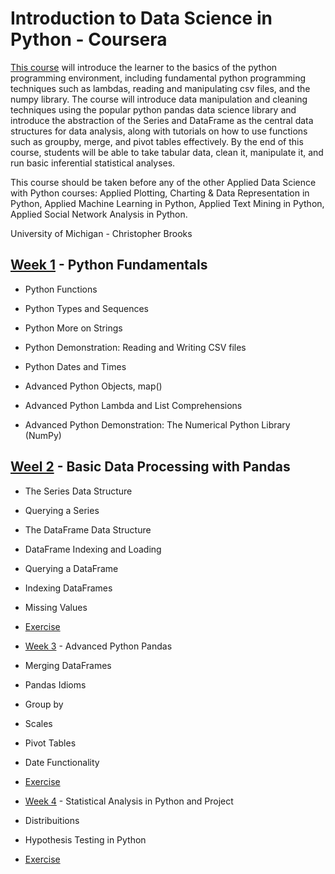 # Introduction to Data Science in Python - Coursera

[This course](https://www.coursera.org/learn/python-data-analysis/) will introduce the learner to the basics of the python programming environment, including fundamental python programming techniques such as lambdas, reading and manipulating csv files, and the numpy library. The course will introduce data manipulation and cleaning techniques using the popular python pandas data science library and introduce the abstraction of the Series and DataFrame as the central data structures for data analysis, along with tutorials on how to use functions such as groupby, merge, and pivot tables effectively. By the end of this course, students will be able to take tabular data, clean it, manipulate it, and run basic inferential statistical analyses. 

This course should be taken before any of the other Applied Data Science with Python courses: Applied Plotting, Charting & Data Representation in Python, Applied Machine Learning in Python, Applied Text Mining in Python, Applied Social Network Analysis in Python.

University of Michigan - Christopher Brooks

## [Week 1](Week_1.ipynb) - Python Fundamentals

- Python Functions

- Python Types and Sequences

- Python More on Strings

- Python Demonstration: Reading and Writing CSV files

- Python Dates and Times

- Advanced Python Objects, map()

- Advanced Python Lambda and List Comprehensions

- Advanced Python Demonstration: The Numerical Python Library (NumPy)

## [Weel 2](Week_2.ipynb) - Basic Data Processing with Pandas

- The Series Data Structure

- Querying a Series

- The DataFrame Data Structure

- DataFrame Indexing and Loading

- Querying a DataFrame

- Indexing DataFrames

- Missing Values

- [Exercise](Assignment_2.ipynb)

- [Week 3](Week_3.ipynb) - Advanced Python Pandas

- Merging DataFrames

- Pandas Idioms

- Group by

- Scales

- Pivot Tables

- Date Functionality

- [Exercise](Assignment_3.ipynb)

- [Week 4](Week_4.ipynb) - Statistical Analysis in Python and Project

- Distribuitions

- Hypothesis Testing in Python

- [Exercise](Assignment_4.ipynb)